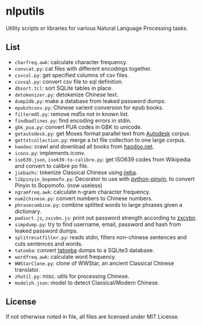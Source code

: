 # nlputils
Utility scripts or libraries for various Natural Language Processing tasks.

## List

* `charfreq.awk`: calculate character frequency.
* `convcat.py`: cat files with different encodings together.
* `csvcol.py`: get specified columns of csv files.
* `csvsql.py`: convert csv file to sql definition.
* `dbsort.tcl`: sort SQLite tables in place.
* `detokenizer.py`: detokenize Chinese text.
* `dump2db.py`: make a database from leaked password dumps.
* `epubzhconv.py`: Chinese varient conversion for epub books.
* `filtermd5.py`: remove md5s not in known list.
* `findbadlines.py`: find encoding errors in stdin.
* `gbk_pua.py`: convert PUA codes in GBK to unicode.
* `getautodesk.py`: get Moses format parallel text from [Autodesk](https://autodesk.box.com/Autodesk-PostEditing) corpus.
* `gettxtcollection.py`: merge a txt file collection to one large corpus.
* `haodoo`: crawl and download all books from [haodoo.net](http://haodoo.net).
* `iconv.py`: implements iconv.
* `iso639.json`, `iso639-to-calibre.py`: get ISO639 codes from Wikipedia and convert to calibre po file.
* `jiebazhc`: tokenize Classical Chinese using [jieba](https://github.com/fxsjy/jieba).
* `libpinyin_bopomofo.py`: Decorator to use with [python-pinyin](https://github.com/mozillazg/python-pinyin), to convert Pinyin to Bopomofo. (now useless)
* `ngramfreq.awk`: calculate n-gram character frequency.
* `num2chinese.py`: convert numbers to Chinese numbers.
* `phrasecombine.py`: combine splitted words to large phrases given a dictionary.
* `pwdsort.js`, `zxcvbn.js`: print out password strength according to [zxcvbn](https://github.com/dropbox/zxcvbn).
* `simpdump.py`: try to find username, email, password and hash from leaked password dumps.
* `splitrecutfilter.py`: reads stdin, filters non-chinese sentences and cuts sentences and words.
* `tatoeba`: convert [tatoeba](https://tatoeba.org/) dumps to a SQLite3 database.
* `wordfreq.awk`: calculate word frequency.
* `WWStarClone.py`: clone of WWStar, an ancient Classical Chinese translator.
* `zhutil.py`: misc. utils for processing Chinese.
* `modelzh.json`: model to detect Classical/Modern Chinese.


## License
If not otherwise noted in file, all files are licensed under MIT License.
